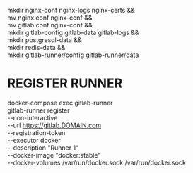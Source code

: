 mkdir nginx-conf nginx-logs nginx-certs && \
mv nginx.conf nginx-conf && \
mv gitlab.conf nginx-conf && \
mkdir gitlab-config gitlab-data gitlab-logs && \
mkdir postgresql-data && \
mkdir redis-data && \
mkdir gitlab-runner/config gitlab-runner/data


# REGISTER RUNNER
docker-compose exec gitlab-runner \
    gitlab-runner register \
    --non-interactive \
    --url https://gitlab.DOMAIN.com \
    --registration-token <REGISTRATION TOCKEN FROM gitlab>\
    --executor docker \
    --description "Runner 1" \
    --docker-image "docker:stable" \
    --docker-volumes /var/run/docker.sock:/var/run/docker.sock